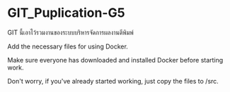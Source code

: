 # GIT_Puplication-G5
GIT นี้เอาไว้รวมงานของระบบบริหารจัดการผลงานตีพิมพ์

Add the necessary files for using Docker.

Make sure everyone has downloaded and installed Docker before starting work.

Don't worry, if you've already started working, just copy the files to /src.
